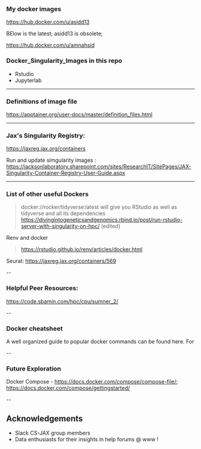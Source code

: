 ### My docker images
https://hub.docker.com/u/asidd13

BElow is the latest; asidd13 is obsolete;

https://hub.docker.com/u/amnahsid

### Docker_Singularity_Images in this repo


- Rstudio 
- Jupyterlab 

--- 

### Definitions of image file 
https://apptainer.org/user-docs/master/definition_files.html


---

### Jax's Singularity Registry: 

https://jaxreg.jax.org/containers

Run and update simgularity images :
https://jacksonlaboratory.sharepoint.com/sites/ResearchIT/SitePages/JAX-Singularity-Container-Registry-User-Guide.aspx





---

### List of other useful Dockers

> docker://rocker/tidyverse:latest will give you RStudio as well as tidyverse and all its dependencies
> https://divingintogeneticsandgenomics.rbind.io/post/run-rstudio-server-with-singularity-on-hpc/ (edited) 

Renv and docker 

> https://rstudio.github.io/renv/articles/docker.html

Seurat:
https://jaxreg.jax.org/containers/569

--

### Helpful Peer Resources: 

https://code.sbamin.com/hpc/cpu/sumner_2/

--


### Docker cheatsheet 


A well organized guide to popular docker commands can be found here. For 

--

### Future Exploration

Docker Compose - https://docs.docker.com/compose/compose-file/; https://docs.docker.com/compose/gettingstarted/

--
## Acknowledgements 

- Slack CS-JAX group members
- Data enthusiasts for their insights in help forums @ www !
